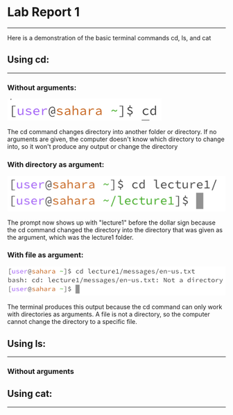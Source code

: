 # Lab Report 1
---
Here is a demonstration of the basic terminal commands cd, ls, and cat

## Using cd:
---
### Without arguments:
![Image](cd_no_commands.png)

The cd command changes directory into another folder or directory. If no arguments are given, the computer doesn't know which directory to change into, so it won't produce any output or change the directory

### With directory as argument:
![Image](cd_directory_arg.png)

The prompt now shows up with "lecture1" before the dollar sign because the cd command changed the directory into the directory that was given as the argument, which was the lecture1 folder. 

### With file as argument:
![Image](cd_file_arg.png)

The terminal produces this output because the cd command can only work with directories as arguments. A file is not a directory, so the computer cannot change the directory to a specific file. 

## Using ls: 
---
### Without arguments



## Using cat:
---
